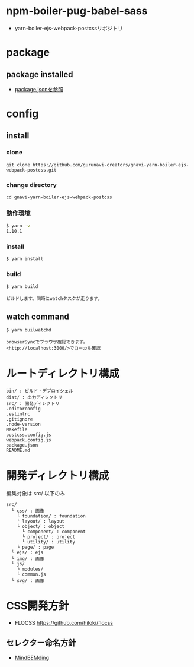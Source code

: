 # npm-boiler-pug-babel-sass

- yarn-boiler-ejs-webpack-postcssリポジトリ


# package

## package installed

- [package.jsonを参照](package.json)


# config

## install

### clone

    git clone https://github.com/gurunavi-creators/gnavi-yarn-boiler-ejs-webpack-postcss.git

### change directory

    cd gnavi-yarn-boiler-ejs-webpack-postcss

### 動作環境

```sh
$ yarn -v
1.10.1
```

### install

```sh
$ yarn install
```

### build

```sh
$ yarn build
```
    ビルドします。同時にwatchタスクが走ります。

## watch command

```sh
$ yarn builwatchd
```
    browserSyncでブラウザ確認できます。
    <http://localhost:3000/>でローカル確認


# ルートディレクトリ構成

    bin/ : ビルド・デプロイシェル
    dist/ : 出力ディレクトリ
    src/ : 開発ディレクトリ
    .editorconfig
    .eslintrc
    .gitignore
    .node-version
    Makefile
    postcss.config.js
    webpack.config.js
    package.json
    README.md


# 開発ディレクトリ構成

編集対象は src/ 以下のみ

    src/
      └ css/ : 画像
        └ foundation/ : foundation
        └ layout/ : layout
        └ object/ : object
          └ component/ : component
          └ project/ : project
          └ utility/ : utility
        └ page/ : page
      └ ejs/ : ejs
      └ img/ : 画像
      └ js/
        └ modules/
        └ common.js
      └ svg/ : 画像


# CSS開発方針

+ FLOCSS
https://github.com/hiloki/flocss

## セレクター命名方針

- [MindBEMding](https://csswizardry.com/2013/01/mindbemding-getting-your-head-round-bem-syntax/)
